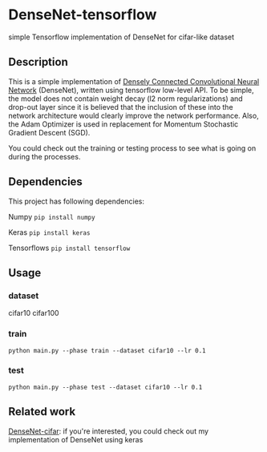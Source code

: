 # DenseNet-tensorflow
simple Tensorflow implementation of DenseNet for cifar-like dataset 
## **Description** 
This is a simple implementation of [Densely Connected Convolutional Neural Network](https://arxiv.org/abs/1608.06993) (DenseNet), written using tensorflow low-level API. To be simple, the model does not contain weight decay (l2 norm regularizations) and drop-out layer since it is believed that the inclusion of these into the network architecture would clearly improve the network performance. Also, the Adam Optimizer is used in replacement for Momentum Stochastic Gradient Descent (SGD). 

You could check out the training or testing process to see what is going on during the processes.
## **Dependencies**
This project has following dependencies:

Numpy `pip install numpy`

Keras `pip install keras`

Tensorflows `pip install tensorflow`
## **Usage**
### dataset 
cifar10 
cifar100 
### train
`python main.py --phase train --dataset cifar10 --lr 0.1`
### test 
`python main.py --phase test --dataset cifar10 --lr 0.1`
## Related work 
[DenseNet-cifar](https://github.com/giahuylhoang/DenseNet-keras/blob/master/DenseNet_cifar.py): if you're interested, you could check out my implementation of DenseNet using keras
